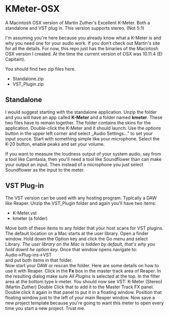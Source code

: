 # KMeter-OSX
A Macintosh OSX version of Martin Zuther's Excellent K-Meter. Both a standalone and VST plug in. This version supports stereo. (Not 5:1) 

I'm assuming you're here because you already know what a K-Meter is and why you need one for your audio work. If you don't check out Martin's site for all the details. For now, this repo just has the binaries of the Macintosh OSX version I created. At the time the current version of OSX was 10.11.4 (El Capitain). 

You should find two zip files here.   
* Standalone.zip 
* VST_Plugin.zip  

## Standalone
I would suggest starting with the standalone application. Unzip the folder and you will have an app called **K-Meter** and a folder named **kmeter**. These two files have to remain together. The folder contains the skins for the application. Double-click the K-Meter and it should launch. Use the _options_ button in the upper left corner and select _Audio Settings..." to set your input source. Start with something simple like your microphone. Select the K-20 button, enable peaks and set your volume. 

If you want to measure the loudness output of your system audio, say from a tool like Camtasia, then you'll need a tool like Soundflower than can make your output an input. Then instead of a microphone you just select Soundflower as the input to the meter. 

## VST Plug-in
The VST version can be used with any hosting program. Typically a DAW like Reaper. Unzip the VST_Plugin folder and again you'll have two items:  
* K-Meter.vst
* kmeter  (a folder)

Move both of these items to any folder that your host scans for VST plugins. The default location on a Mac starts at the user library. Open a finder window. Hold down the Option key and click the Go menu and select Library. _The user library on the Mac is hidden by default, that's why you hold downt he option key._ Once that window opens navigate to:  
Audio->Plug-ins->VST   
and put both items in that folder.  
Now start your DAW or rescan the folder. Here are some details on how to use it with Reaper. 
Click in the **Fx** box in the master track area of Reaper. In the resulting dialog make sure _All Plugins_ is selected at the top. In the filter area at the bottom type k-meter. You should now see 
VST: K-Meter (Stereo) (Martin Zuther)
Double Click that to add it to the Master Track FX panel. Double click it again in that panel to put it in a floating window. Position that floating window just to the left of your main Reaper window. Now save a new project template because you're going to want this meter to open every time you start a new project. Trust me. 
